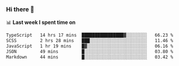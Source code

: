 ### Hi there 👋

<!--
**DBvc/DBvc** is a ✨ _special_ ✨ repository because its `README.md` (this file) appears on your GitHub profile.

Here are some ideas to get you started:

- 🔭 I’m currently working on ...
- 🌱 I’m currently learning ...
- 👯 I’m looking to collaborate on ...
- 🤔 I’m looking for help with ...
- 💬 Ask me about ...
- 📫 How to reach me: ...
- 😄 Pronouns: ...
- ⚡ Fun fact: ...
-->

📊 **Last week I spent time on**
<!--START_SECTION:waka-->

```txt
TypeScript   14 hrs 17 mins  ████████████████▓░░░░░░░░   66.23 %
SCSS         2 hrs 28 mins   ███░░░░░░░░░░░░░░░░░░░░░░   11.46 %
JavaScript   1 hr 19 mins    █▓░░░░░░░░░░░░░░░░░░░░░░░   06.16 %
JSON         49 mins         █░░░░░░░░░░░░░░░░░░░░░░░░   03.80 %
Markdown     44 mins         █░░░░░░░░░░░░░░░░░░░░░░░░   03.42 %
```

<!--END_SECTION:waka-->

